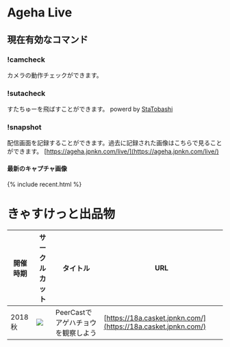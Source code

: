 # Ageha Live

## 現在有効なコマンド

### !camcheck
カメラの動作チェックができます。

### !sutacheck
すたちゅーを飛ばすことができます。
powerd by [StaTobashi](https://github.com/rgx6/StaTobashi/)

### !snapshot
配信画面を記録することができます。過去に記録された画像はこちらで見ることができます。
[https://ageha.jpnkn.com/live/](https://ageha.jpnkn.com/live/)

#### 最新のキャプチャ画像
{% include recent.html %}

# きゃすけっと出品物
|開催時期|サークルカット|タイトル|URL|
|---|---|---|---|
|2018秋|![](https://i.imgur.com/Qoz2eKE.png)|PeerCastでアゲハチョウを観察しよう|[https://18a.casket.jpnkn.com/](https://18a.casket.jpnkn.com/)|
